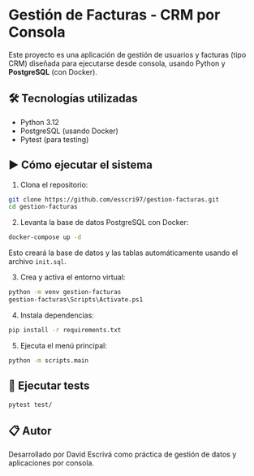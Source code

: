 # Gestión de Facturas - CRM por Consola

Este proyecto es una aplicación de gestión de usuarios y facturas (tipo CRM) diseñada para ejecutarse desde consola, usando Python y **PostgreSQL** (con Docker).

## 🛠️ Tecnologías utilizadas

- Python 3.12
- PostgreSQL (usando Docker)
- Pytest (para testing)

## ▶️ Cómo ejecutar el sistema

1. Clona el repositorio:
```bash
git clone https://github.com/esscri97/gestion-facturas.git
cd gestion-facturas
```
2. Levanta la base de datos PostgreSQL con Docker:
```bash
docker-compose up -d
```
Esto creará la base de datos y las tablas automáticamente usando el archivo `init.sql`.

3. Crea y activa el entorno virtual:
```bash
python -m venv gestion-facturas
gestion-facturas\Scripts\Activate.ps1
```
4. Instala dependencias:
```bash
pip install -r requirements.txt
```

5. Ejecuta el menú principal:
```bash
python -m scripts.main 
```

## 🧪 Ejecutar tests
```bash
pytest test/
```

## 📋 Autor
Desarrollado por David Escrivá como práctica de gestión de datos y aplicaciones por consola.